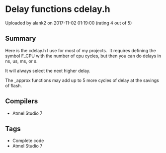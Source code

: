 # Delay functions cdelay.h

Uploaded by alank2 on 2017-11-02 01:19:00 (rating 4 out of 5)

## Summary

Here is the cdelay.h I use for most of my projects.  It requires defining the symbol F\_CPU with the number of cpu cycles, but then you can do delays in ns, us, ms, or s.


It will always select the next higher delay.


The \_approx functions may add up to 5 more cycles of delay at the savings of flash.

## Compilers

- Atmel Studio 7

## Tags

- Complete code
- Atmel Studio 7
